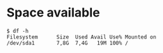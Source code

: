 # Space available

    $ df -h
    Filesystem      Size  Used Avail Use% Mounted on
    /dev/sda1       7,8G  7,4G   19M 100% /
